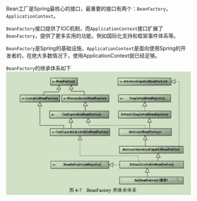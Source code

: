 Bean工厂是Spring最核心的接口，最重要的接口有两个：`BeanFactory`，`ApplicationContext`。

`BeanFactory`接口提供了IOC机制，而`ApplicationContext`接口扩展了`BeanFactory`，提供了更多实用的功能，例如国际化支持和框架事件体系等。

`BeanFactory`是Spring的基础设施，`ApplicationContext`是面向使用Spring的开发者的，在绝大多数情况下，使用ApplicationContext就已经足够。

`BeanFactory`的继承体系如下
![](../images/beanfactory-extend.png)
